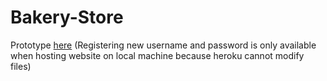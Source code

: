 # Bakery-Store

Prototype [here](https://andrew-bakery.herokuapp.com/)
(Registering new username and password is only available when hosting website on local machine because heroku cannot modify files) 
